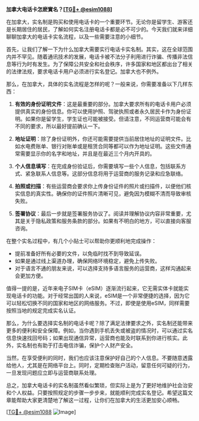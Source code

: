 **加拿大电话卡怎麽實名？[[TG💪+ @esim1088](https://t.me/s/esim1088)]**

在加拿大，实名制是购买和使用电话卡的一个重要环节。无论你是留学生、游客还是长期居住的居民，了解如何实名注册电话卡都是必不可少的。今天我们就来详细聊聊加拿大的电话卡实名流程，以及一些需要注意的小细节。

首先，让我们了解一下为什么加拿大需要实行电话卡实名制。其实，这在全球范围内并不罕见。随着通讯技术的发展，电话卡被不法分子利用进行诈骗、传播非法信息等行为时有发生。为了保障公共安全和社会秩序，许多国家和地区都出台了相关的法律法规，要求电话卡用户必须进行实名登记。加拿大也不例外。

那么，在加拿大，具体的实名流程是怎样的呢？一般来说，你需要准备以下几样东西：

1. **有效的身份证明文件**：这是最重要的部分。加拿大要求所有的电话卡用户必须提供真实的身份信息。你可以使用护照、驾驶执照或者永久居民卡作为身份证明。如果你是留学生，学生证也可能被接受。但请注意，不同运营商可能会有不同的要求，所以最好提前确认一下。

2. **地址证明**：除了身份证明外，你还可能需要提供当前居住地址的证明文件。比如水电费账单、银行对账单或是租赁合同等都可以作为地址证明。这些文件通常需要显示你的名字和地址，并且是在最近三个月内开具的。

3. **个人信息填写**：在完成身份验证后，你需要填写一些个人信息，包括联系方式、紧急联系人信息等。这部分信息将用于运营商的服务记录和应急联络。

4. **拍照或扫描**：有些运营商会要求你上传身份证件的照片或扫描件，以便他们核实信息的真实性。确保你的证件照片清晰可见，避免因为模糊不清而导致审核失败。

5. **签署协议**：最后一步就是签署服务协议了。阅读并理解协议内容非常重要，尤其是关于隐私政策和服务条款的部分。如果有不明白的地方，可以直接向客服咨询。

在整个实名过程中，有几个小贴士可以帮助你更顺利地完成操作：

- 提前准备好所有必要的文件，以免临时找不到导致延误。
- 如果是通过线上渠道办理，确保网络环境稳定，避免上传失败。
- 对于语言不通的朋友来说，可以选择支持多语言服务的运营商，这样沟通起来会更加方便。

值得一提的是，近年来电子SIM卡（eSIM）逐渐流行起来，它无需实体卡就能实现电话卡的功能。对于经常出国的人来说，eSIM是一个非常便捷的选择，因为它可以轻松切换不同的国家和地区的网络服务。不过，即使是使用eSIM，同样需要按照当地的规定完成实名认证。

那么，为什么要选择实名制的电话卡呢？除了满足法律要求之外，实名制还能带来更多的便利和安全保障。例如，当你遇到手机丢失或被盗的情况时，可以通过实名信息快速找回号码；如果出现通信异常，运营商也能及时联系到你进行核实。此外，实名制也有助于打击电信诈骗，保护个人财产安全。

当然，在享受便利的同时，我们也应该注意保护好自己的个人信息。不要随意透露给他人，尤其是在网络平台上。同时，定期检查账户活动，留意任何可疑的行为，一旦发现问题应立即与运营商联系处理。

总之，加拿大电话卡的实名制虽然看似繁琐，但实际上是为了更好地维护社会治安和个人权益。只要按照规定的步骤一步步来，就能顺利完成实名登记。希望这篇文章能帮助大家更清楚地了解这一过程，让你们在加拿大的生活更加安心顺畅。

[[TG💪+ @esim1088](https://t.me/s/esim1088) ![Image](https://i.postimg.cc/4NQfJmqS/Snipaste-2025-05-13-00-14-12.png)]